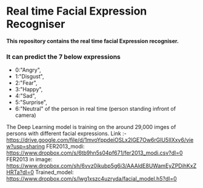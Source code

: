 
# Real time Facial Expression Recogniser 


**This repository contains the real time facial Expression recogniser.**

### It can predict the 7 below expressions 
* 0:"Angry",
* 1:"Disgust",
* 2:"Fear",
* 3:"Happy",
* 4:"Sad",
* 5:"Surprise",
* 6:"Neutral" 
of the person in real time (person standing infront of camera)

The Deep Learning model is training on the around 29,000 imges of persons with different facial expressions.
Link :-https://drive.google.com/file/d/1mvoYppdeiOSLx2lGE7Ow6rGlU5IIXxy6/view?usp=sharing
FER2013_modi: https://www.dropbox.com/s/6tb9hn5s04pf671/fer2013_modi.csv?dl=0
FER2013 in image: https://www.dropbox.com/sh/6vvz0ikubp5g6i3/AAAldE8UWamEyZPDihKxZHRTa?dl=0
Trained_model: https://www.dropbox.com/s/lwg1xszc4uzryda/facial_model.h5?dl=0
